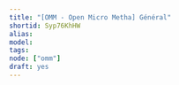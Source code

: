 ```yaml
---
title: "[OMM - Open Micro Metha] Général"
shortid: Syp76KhHW
alias:
model:
tags:
node: ["omm"]
draft: yes
---
```

